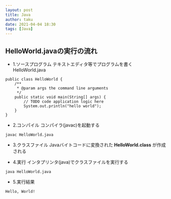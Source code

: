 ```yaml
---
layout: post
title: Java
author: taku
date: 2021-04-04 18:30
tags: [Java]
---
```


## HelloWorld.javaの実行の流れ

- 1.ソースプログラム
テキストエディタ等でプログラムを書く
HelloWorld.java

```
public class HelloWorld {
    /**
     * @param args the command line arguments
     */
    public static void main(String[] args) {
        // TODO code application logic here
        System.out.println("hello world");
    }
}
```

- 2.コンパイル
コンパイラ(javac)を起動する

```
javac HelloWorld.java
```

- 3.クラスファイル
Javaバイトコードに変換された **HelloWorld.class** が作成される

- 4.実行
インタプリンタ(java)でクラスファイルを実行する

```
java HelloWorld.java
```

- 5.実行結果

```
Hello, World!
```



